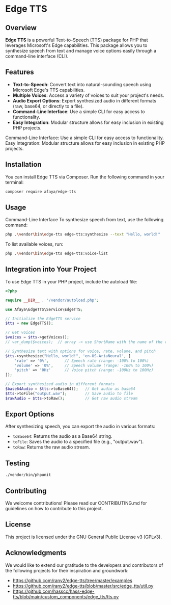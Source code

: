 # Edge TTS

## Overview

**Edge TTS** is a powerful Text-to-Speech (TTS) package for PHP that leverages Microsoft's Edge capabilities. This package allows you to synthesize speech from text and manage voice options easily through a command-line interface (CLI).

## Features

- **Text-to-Speech**: Convert text into natural-sounding speech using Microsoft Edge's TTS capabilities.
- **Multiple Voices**: Access a variety of voices to suit your project's needs.
- **Audio Export Options**: Export synthesized audio in different formats (raw, base64, or directly to a file).
- **Command-Line Interface**: Use a simple CLI for easy access to functionality.
- **Easy Integration**: Modular structure allows for easy inclusion in existing PHP projects.


Command-Line Interface: Use a simple CLI for easy access to functionality.
Easy Integration: Modular structure allows for easy inclusion in existing PHP projects.

## Installation

You can install Edge TTS via Composer. Run the following command in your terminal:

```bash
composer require afaya/edge-tts
```

## Usage
Command-Line Interface
To synthesize speech from text, use the following command:

```bash
php .\vendor\bin\edge-tts edge-tts:synthesize --text "Hello, world!"
```

To list available voices, run:

```bash
php .\vendor\bin\edge-tts edge-tts:voice-list
```


## Integration into Your Project
To use Edge TTS in your PHP project, include the autoload file:

```php
<?php

require __DIR__ . '/vendor/autoload.php';

use Afaya\EdgeTTS\Service\EdgeTTS;

// Initialize the EdgeTTS service
$tts = new EdgeTTS();

// Get voices
$voices = $tts->getVoices();  
// var_dump($voices);  // array -> use ShortName with the name of the voice

// Synthesize text with options for voice, rate, volume, and pitch
$tts->synthesize("Hello, world!", 'en-US-AriaNeural', [
    'rate' => '0%',       // Speech rate (range: -100% to 100%)
    'volume' => '0%',     // Speech volume (range: -100% to 100%)
    'pitch' => '0Hz'      // Voice pitch (range: -100Hz to 100Hz)
]);

// Export synthesized audio in different formats
$base64Audio = $tts->toBase64();   // Get audio as base64
$tts->toFile("output.wav");        // Save audio to file
$rawAudio = $tts->toRaw();         // Get raw audio stream
```

## Export Options
After synthesizing speech, you can export the audio in various formats:

- ```toBase64```: Returns the audio as a Base64 string.
- ```toFile```: Saves the audio to a specified file (e.g., "output.wav").
- ```toRaw```: Returns the raw audio stream.

## Testing
```bash
./vendor/bin/phpunit
```


## Contributing
We welcome contributions! Please read our CONTRIBUTING.md for guidelines on how to contribute to this project.

## License
This project is licensed under the GNU General Public License v3 (GPLv3).

## Acknowledgments

We would like to extend our gratitude to the developers and contributors of the following projects for their inspiration and groundwork:

* https://github.com/rany2/edge-tts/tree/master/examples
* https://github.com/rany2/edge-tts/blob/master/src/edge_tts/util.py
* https://github.com/hasscc/hass-edge-tts/blob/main/custom_components/edge_tts/tts.py
